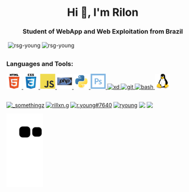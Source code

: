 <h1 align="center">Hi 👋, I'm Rilon</h1>
<h3 align="center">Student of WebApp and Web Exploitation from Brazil</h3>


<p align="left">&nbsp;<img align="center" src="https://github-readme-stats.vercel.app/api?username=rsg-young&show_icons=true&theme=synthwave" alt="rsg-young" />
<img align="center" src="https://github-readme-stats.vercel.app/api/top-langs?username=rsg-young&show_icons=true&theme=synthwave&layout=compact" alt="rsg-young" /> </p>

##


<h3 align="left">Languages and Tools:</h3>
<a href="https://www.w3.org/html/" target="_blank"> <img src="https://raw.githubusercontent.com/devicons/devicon/master/icons/html5/html5-original-wordmark.svg" alt="html5" width="40" height="40"/> </a> 
<a href="https://www.w3schools.com/css/" target="_blank"> <img src="https://raw.githubusercontent.com/devicons/devicon/master/icons/css3/css3-original-wordmark.svg" alt="css3" width="40" height="40"/> </a> 
<a href="https://developer.mozilla.org/en-US/docs/Web/JavaScript" target="_blank"> <img src="https://raw.githubusercontent.com/devicons/devicon/master/icons/javascript/javascript-original.svg" alt="javascript" width="40" height="40"/> </a> 
<a href="https://www.php.net" target="_blank"> <img src="https://raw.githubusercontent.com/devicons/devicon/master/icons/php/php-original.svg" alt="php" width="40" height="40"/> </a> 
<a href="https://www.python.org" target="_blank"> <img src="https://raw.githubusercontent.com/devicons/devicon/master/icons/python/python-original.svg" alt="python" width="40" height="40"/> </a> 
<a href="https://www.photoshop.com/en" target="_blank"> <img src="https://raw.githubusercontent.com/devicons/devicon/master/icons/photoshop/photoshop-line.svg" alt="photoshop" width="40" height="40"/> </a> 
<a href="https://www.adobe.com/products/xd.html" target="_blank"> <img src="https://cdn.worldvectorlogo.com/logos/adobe-xd.svg" alt="xd" width="40" height="40"/> </a>
<a href="https://git-scm.com/" target="_blank"> <img src="https://www.vectorlogo.zone/logos/git-scm/git-scm-icon.svg" alt="git" width="40" height="40"/> </a>
<a href="https://www.gnu.org/software/bash/" target="_blank"> <img src="https://www.vectorlogo.zone/logos/gnu_bash/gnu_bash-icon.svg" alt="bash" width="40" height="40"/> </a>
<a href="https://www.linux.org/" target="_blank"> <img src="https://raw.githubusercontent.com/devicons/devicon/master/icons/linux/linux-original.svg" alt="linux" width="40" height="40"/> </a> 
 </p>
 
 ##
 
 <div>
 
<p align="left">
<a href="https://twitter.com/_somethingz" target="blank"><img align="center" src="https://img.shields.io/badge/Twitter-1DA1F2?style=for-the-badge&logo=twitter&logoColor=white" alt="_somethingz"/></a>
<a href="https://instagram.com/rillxn.g" target="blank"><img align="center" src="https://img.shields.io/badge/Instagram-E4405F?style=for-the-badge&logo=instagram&logoColor=white" alt="rillxn.g"/></a>
<a href="https://discord.gg/r.young#7640" target="blank"><img align="center" src="https://img.shields.io/badge/Discord-7289DA?style=for-the-badge&logo=discord&logoColor=white" alt="r.young#7640"/></a>
<a href="https://t.me/ryoung" target="blank"><img align="center" src="https://img.shields.io/badge/Telegram-2CA5E0?style=for-the-badge&logo=telegram&logoColor=white" alt="ryoung"/></a>
<a href = "mailto:rilon.santos@gmail.com"><img align="center" src="https://img.shields.io/badge/-Gmail-%23333?style=for-the-badge&logo=gmail&logoColor=white" target="_blank"></a>
<a href = "mailto:rilon@protonmail.com"><img align="center" src="https://img.shields.io/badge/ProtonMail-8B89CC?style=for-the-badge&logo=protonmail&logoColor=white" target="_blank"></a>
</p>

![Snake animation](https://github.com/rsg-young/rsg-young/blob/output/github-contribution-grid-snake.svg)

</div>
